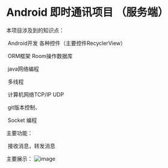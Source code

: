 # Android 即时通讯项目 （服务端）

本项目涉及到的知识点：

​         Android开发 各种控件（主要控件RecyclerView）

​	       ORM框架 Room操作数据库

​        java网络编程

​	      多线程

​	      计算机网络TCP/IP  UDP

​	      git版本控制、

​         Socket 编程



主要功能：

​      接收消息，转发消息

主要展示：
![image](https://user-images.githubusercontent.com/74490865/176439644-a96b9565-4044-4923-9b02-3328f74ef06e.png)
